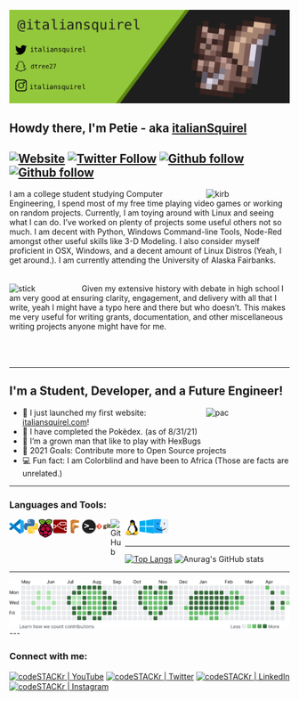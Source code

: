 ![banner](https://github.com/ItalianSquirel/ItalianSquirel/raw/main/IMG_0021.PNG)

## Howdy there, I'm Petie - aka [italianSquirel](https://italiansquirel.com/)
[![Website](https://img.shields.io/website?down_message=Down&label=italiansquirel.com&style=for-the-badge&up_message=Up&url=https%3A%2F%2Fitaliansquirel.com%2F)](https://italiansquirel.com)
[![Twitter Follow](https://img.shields.io/twitter/follow/italiansquirel?color=%09%231DA1F2&style=for-the-badge)](https://twitter.com/italiansquirel)
[![Github follow](https://img.shields.io/github/followers/italiansquirel?color=black&label=my%20GitHUb&style=for-the-badge)](https://github.com/ItalianSquirel)
[![Github follow](https://img.shields.io/reddit/subreddit-subscribers/RetroPie?style=for-the-badge)](https://www.reddit.com/r/RetroPie/)
---

<img align="right" alt="kirb" width="150px" src="https://media.tenor.com/images/e201f39e67bec6139d6394d7c3925dd3/tenor.gif" />
I am a college student studying Computer Engineering, I spend most of my free time playing video games or working on random projects. Currently, I am toying around with Linux and seeing what I can do. I’ve worked on plenty of projects some useful others not so much. I am decent with Python, Windows Command-line Tools, Node-Red amongst other useful skills like 3-D Modeling. I also consider myself proficient in OSX, Windows, and a decent amount of Linux Distros (Yeah, I get around.). I am currently attending the University of Alaska Fairbanks.

<br />
<br />
<br />

<img align="left" alt="stick" width="130px" src="https://media.tenor.com/images/f7fcf0b5fa9ec19ce8abfb29bcd851eb/tenor.gif" />
Given my extensive history with debate in high school I am very good at ensuring clarity, engagement, and delivery with all that I write, yeah I might have a typo here and there but who doesn’t. This makes me very useful for writing grants, documentation, and other miscellaneous writing projects anyone might have for me.


<br />
<br />
<br />
<br />



---

## I'm a Student, Developer, and a Future Engineer!

<img align="right" alt="pac" width="150px" src="https://64.media.tumblr.com/746f62e3c4f1c00d79a059eb2d334175/tumblr_mz4uhyqNRC1qegdapo1_500.gif" />

- 🦀 I just launched my first website: [italiansquirel.com](https://italiansquirel.com/)!
- 🍳 I have completed the Pokèdex. (as of 8/31/21)
- 🌋 I’m a grown man that like to play with HexBugs
- 👾 2021 Goals: Contribute more to Open Source projects
- 💻 Fun fact: I am Colorblind and have been to Africa (Those are facts are unrelated.)
---


### Languages and Tools:

<a href="https://code.visualstudio.com/">
  <img align="left" alt="Visual Studio Code" width="26px" src="https://raw.githubusercontent.com/github/explore/80688e429a7d4ef2fca1e82350fe8e3517d3494d/topics/visual-studio-code/visual-studio-code.png" (https://code.visualstudio.com/) />
<a href="https://www.python.org/">
  <img align="left" alt="Python" width="26px" src="https://github.com/ItalianSquirel/ItalianSquirel/raw/main/768px-Python-logo-notext.svg.png" />
<a href="https://www.raspberrypi.org/">
  <img align="left" alt="Rpi" width="26px" src="https://github.com/ItalianSquirel/ItalianSquirel/raw/main/raspberry-pi.png" />
<a href="https://nodered.org/">
  <img align="left" alt="NodeRED" width="26px" src="https://github.com/ItalianSquirel/ItalianSquirel/raw/main/B80E510F-0190-460B-AAB6-4073CD55CD7A.png" />
<a href="https://www.autodesk.com/products/fusion-360/overview?term=1-YEAR">
  <img align="left" alt="Fusion360" width="26px" src="https://github.com/ItalianSquirel/ItalianSquirel/raw/main/fusion360-5d76c87271.png" />
<a href="https://en.wikipedia.org/wiki/Windows_Terminal">
  <img align="left" alt="Terminal" width="26px" src="https://raw.githubusercontent.com/github/explore/80688e429a7d4ef2fca1e82350fe8e3517d3494d/topics/terminal/terminal.png" />
<a href="https://git-scm.com/">
  <img align="left" alt="Git" width="26px" src="https://raw.githubusercontent.com/github/explore/80688e429a7d4ef2fca1e82350fe8e3517d3494d/topics/git/git.png" />
<a href="https://github.com/">
  <img align="left" alt="GitHub" width="26px" src="https://cdn4.iconfinder.com/data/icons/iconsimple-logotypes/512/github-512.png" />
<a href="https://www.linux.org/">
  <img align="left" alt="Linux" width="26px" src="https://github.com/ItalianSquirel/ItalianSquirel/raw/main/LINUX.png" />
<a href="https://www.microsoft.com/en-us/windows">
  <img align="left" alt="Windows" width="26px" src="https://github.com/ItalianSquirel/ItalianSquirel/raw/main/windows.png" />
<a href="https://www.apple.com/macos/">
  <img align="left" alt="MacOS" width="26px" src="https://github.com/ItalianSquirel/ItalianSquirel/raw/main/macos.png" />

<br />
<br />

---

[![Top Langs](https://github-readme-stats.vercel.app/api/top-langs/?username=ItalianSquirel&layout=compact)](https://github.com/anuraghazra/github-readme-stats) ![Anurag's GitHub stats](https://github-readme-stats.vercel.app/api?username=ItalianSquirel&show_icons=true&theme=dark)

---
<img align="center" alt="stick" src="https://github.com/ItalianSquirel/ItalianSquirel/blob/main/Contrib.png?raw=true" />
---

### Connect with me:

[<img align=center alt="codeSTACKr | YouTube" width="22px" src="https://cdn.jsdelivr.net/npm/simple-icons@v3/icons/youtube.svg" />][youtube]
[<img align=center alt="codeSTACKr | Twitter" width="22px" src="https://cdn.jsdelivr.net/npm/simple-icons@v3/icons/twitter.svg" />][twitter]
[<img align=center alt="codeSTACKr | LinkedIn" width="22px" src="https://cdn.jsdelivr.net/npm/simple-icons@v3/icons/linkedin.svg" />][linkedin]
[<img align=center alt="codeSTACKr | Instagram" width="22px" src="https://cdn.jsdelivr.net/npm/simple-icons@v3/icons/instagram.svg" />][instagram]


[website]: https://italiansquirel.com
[twitter]: https://twitter.com/italiansquirel
[youtube]: https://www.youtube.com/channel/UC-NrAPcLX-hGvYqYjyZBEVQ
[instagram]: https://www.instagram.com/italiansquirel/
[linkedin]: https://www.linkedin.com/in/petie-deveer-b2216b142/
[webdevplaylist]: https://www.youtube.com/playlist?list=PLkwxH9e_vrAJ0WbEsFA9W3I1W-g_BTsbt
[jsplaylist]: https://www.youtube.com/playlist?list=PLkwxH9e_vrALRJKu7wfXby3MKeflhTu6B
[cssplaylist]: https://www.youtube.com/playlist?list=PLkwxH9e_vrALSdvZuEh6gqQdmDoDIoqz4
[reactplaylist]: https://www.youtube.com/playlist?list=PLkwxH9e_vrAK4TdffpxKY3QGyHCpxFcQ0
